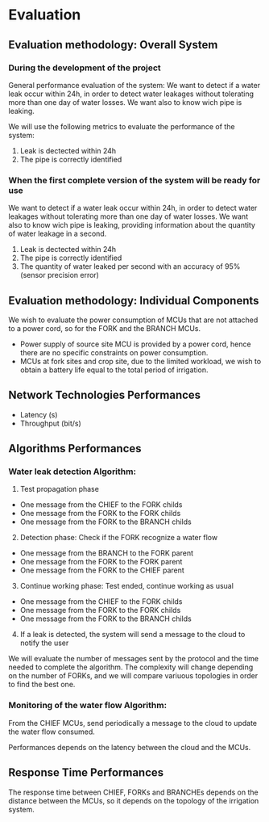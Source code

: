 # Evaluation

## Evaluation methodology: Overall System

### During the development of the project

General performance evaluation of the system:
We want to detect if a water leak occur within 24h, in order to detect water leakages without tolerating more than one day of water losses. We want also to know wich pipe is leaking.

We will use the following metrics to evaluate the performance of the system:

1. Leak is dectected within 24h
2. The pipe is correctly identified

### When the first complete version of the system will be ready for use

We want to detect if a water leak occur within 24h, in order to detect water leakages without tolerating more than one day of water losses. We want also to know wich pipe is leaking, providing information about the quantity of water leakage in a second.

1. Leak is dectected within 24h
2. The pipe is correctly identified
3. The quantity of water leaked per second with an accuracy of 95% (sensor precision error)

## Evaluation methodology: Individual Components

We wish to evaluate the power consumption of MCUs that are not attached to a power cord, so for the FORK and the BRANCH MCUs.

+ Power supply of source site MCU is provided by a power cord, hence there are no specific constraints on power consumption.
+ MCUs at fork sites and crop site, due to the limited workload, we wish to obtain a battery life equal to the total period of irrigation.

## Network Technologies Performances

+ Latency (s)
+ Throughput (bit/s)

## Algorithms Performances

### Water leak detection Algorithm:

1. Test propagation phase

+ One message from the CHIEF to the FORK childs
+ One message from the FORK to the FORK childs
+ One message from the FORK to the BRANCH childs

2. Detection phase: Check if the FORK recognize a water flow

+ One message from the BRANCH to the FORK parent
+ One message from the FORK to the FORK parent
+ One message from the FORK to the CHIEF parent

3. Continue working phase: Test ended, continue working as usual

+ One message from the CHIEF to the FORK childs
+ One message from the FORK to the FORK childs
+ One message from the FORK to the BRANCH childs

4. If a leak is detected, the system will send a message to the cloud to notify the user

We will evaluate the number of messages sent by the protocol and the time needed to complete the algorithm.
The complexity will change depending on the number of FORKs, and we will compare variuous topologies in order to find the best one.

### Monitoring of the water flow Algorithm:

From the CHIEF MCUs, send periodically a message to the cloud to update the water flow consumed.

Performances depends on the latency between the cloud and the MCUs.

## Response Time Performances

The response time between CHIEF, FORKs and BRANCHEs depends on the distance between the MCUs, so it depends on the topology of the irrigation system.
